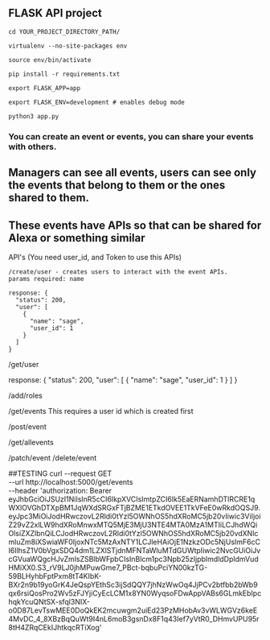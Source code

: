 ## FLASK API project

``` 
cd YOUR_PROJECT_DIRECTORY_PATH/

virtualenv --no-site-packages env

source env/bin/activate

pip install -r requirements.txt

export FLASK_APP=app

export FLASK_ENV=development # enables debug mode

python3 app.py 
```

### You can create an event or events, you can share your events with others.
## Managers can see all events, users can see only the events that belong to them or the ones shared to them.
## These events have APIs so that can be shared for Alexa or something similar 


API's (You need user_id, and Token to use this APIs)
```
/create/user - creates users to interact with the event APIs.
params required: name

response: {
  "status": 200,
  "user": [
    {
      "name": "sage",
      "user_id": 1
    }
  ]
}
```

/get/user

response: {
  "status": 200,
  "user": [
    {
      "name": "sage",
      "user_id": 1
    }
  ]
}

/add/roles 

/get/events
This requires a user id which is created first

/post/event

/get/allevents


/patch/event
/delete/event

##TESTING 
curl --request GET \
  --url http://localhost:5000/get/events \
  --header 'authorization: Bearer eyJhbGciOiJSUzI1NiIsInR5cCI6IkpXVCIsImtpZCI6Ik5EaERNamhDTlRCRE1qWXlOVGhDTXpBM1JqWXdSRGxFTjBZME1ETkdOVEE1TkVFeE0wRkdOQSJ9.eyJpc3MiOiJodHRwczovL2Rldi0tYzl5OWNhOS5hdXRoMC5jb20vIiwic3ViIjoiZ29vZ2xlLW9hdXRoMnwxMTQ5MjE3MjU3NTE4MTA0MzA1MTIiLCJhdWQiOlsiZXZlbnQiLCJodHRwczovL2Rldi0tYzl5OWNhOS5hdXRoMC5jb20vdXNlcmluZm8iXSwiaWF0IjoxNTc5MzAxNTY1LCJleHAiOjE1NzkzODc5NjUsImF6cCI6IlhsZ1V0bVgxSDQ4dm1LZXlSTjdnMFNTaWluMTdGUWtpIiwic2NvcGUiOiJvcGVuaWQgcHJvZmlsZSBlbWFpbCIsInBlcm1pc3Npb25zIjpbImdldDpldmVudHMiXX0.S3_rV9LJ0jhMPuwGme7_PBct-bqbuPciYN00kzTG-59BLHyhbFptPxm8tT4KIbK-BXr2n9b19yoGrK4JeQspYEthSc3ijSdQQY7jhNzWwOq4JjPCv2btfbb2bWb9qx6rsiQosPro2Wv5zFJYjiCyEcLCM1x8YN0WyqsoFDwAppVABs6GLmkEbIpchqkYcuQNtSX-sfql3NIX-o0D87LevTswMEE0DoQkEK2mcuwgm2uiEd23PzMHobAv3vWLWGVz6keE4MvDC_4_8XBzBqQuWt9I4nL6moB3gsnDx8F1q43Ief7yVtR0_DHmvUPU95r8tH4ZRqCEkIJhtkqcRTiXog'
